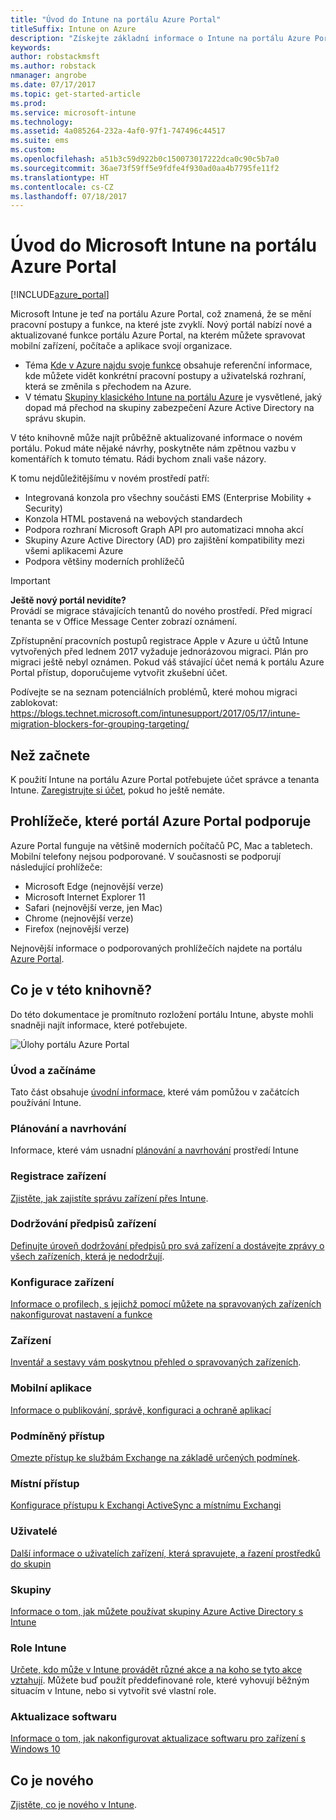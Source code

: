```yaml
---
title: "Úvod do Intune na portálu Azure Portal"
titleSuffix: Intune on Azure
description: "Získejte základní informace o Intune na portálu Azure Portal a o tom, jak vám pomůže se správou zařízení."
keywords: 
author: robstackmsft
ms.author: robstack
nmanager: angrobe
ms.date: 07/17/2017
ms.topic: get-started-article
ms.prod: 
ms.service: microsoft-intune
ms.technology: 
ms.assetid: 4a085264-232a-4af0-97f1-747496c44517
ms.suite: ems
ms.custom: 
ms.openlocfilehash: a51b3c59d922b0c150073017222dca0c90c5b7a0
ms.sourcegitcommit: 36ae73f59ff5e9fdfe4f930ad0aa4b7795fe11f2
ms.translationtype: HT
ms.contentlocale: cs-CZ
ms.lasthandoff: 07/18/2017
---
```

# <a name="introduction-to-microsoft-intune-in-the-azure-portal"></a>Úvod do Microsoft Intune na portálu Azure Portal


[!INCLUDE[azure_portal](./includes/azure_portal.md)]

Microsoft Intune je teď na portálu Azure Portal, což znamená, že se mění pracovní postupy a funkce, na které jste zvyklí.
Nový portál nabízí nové a aktualizované funkce portálu Azure Portal, na kterém můžete spravovat mobilní zařízení, počítače a aplikace svojí organizace.

* Téma [Kde v Azure najdu svoje funkce](ui-changes.md) obsahuje referenční informace, kde můžete vidět konkrétní pracovní postupy a uživatelská rozhraní, která se změnila s přechodem na Azure.
* V tématu [Skupiny klasického Intune na portálu Azure](groups-get-started.md) je vysvětlené, jaký dopad má přechod na skupiny zabezpečení Azure Active Directory na správu skupin.




V této knihovně může najít průběžně aktualizované informace o novém portálu. Pokud máte nějaké návrhy, poskytněte nám zpětnou vazbu v komentářích k tomuto tématu. Rádi bychom znali vaše názory.

K tomu nejdůležitějšímu v novém prostředí patří:

- Integrovaná konzola pro všechny součásti EMS (Enterprise Mobility + Security)
- Konzola HTML postavená na webových standardech
- Podpora rozhraní Microsoft Graph API pro automatizaci mnoha akcí
- Skupiny Azure Active Directory (AD) pro zajištění kompatibility mezi všemi aplikacemi Azure
- Podpora většiny moderních prohlížečů

> [!IMPORTANT]
> **Ještě nový portál nevidíte?**<br>
> Provádí se migrace stávajících tenantů do nového prostředí. Před migrací tenanta se v Office Message Center zobrazí oznámení.
>
> Zpřístupnění pracovních postupů registrace Apple v Azure u účtů Intune vytvořených před lednem 2017 vyžaduje jednorázovou migraci. Plán pro migraci ještě nebyl oznámen. Pokud váš stávající účet nemá k portálu Azure Portal přístup, doporučujeme vytvořit zkušební účet.
>
> Podívejte se na seznam potenciálních problémů, které mohou migraci zablokovat: https://blogs.technet.microsoft.com/intunesupport/2017/05/17/intune-migration-blockers-for-grouping-targeting/


## <a name="before-you-start"></a>Než začnete

K použití Intune na portálu Azure Portal potřebujete účet správce a tenanta Intune. [Zaregistrujte si účet](https://portal.office.com/Signup/Signup.aspx?OfferId=40BE278A-DFD1-470a-9EF7-9F2596EA7FF9&dl=INTUNE_A&ali=1#0%20), pokud ho ještě nemáte.

## <a name="supported-web-browsers-for-the-azure-portal"></a>Prohlížeče, které portál Azure Portal podporuje

Azure Portal funguje na většině moderních počítačů PC, Mac a tabletech. Mobilní telefony nejsou podporované.
V současnosti se podporují následující prohlížeče:

- Microsoft Edge (nejnovější verze)
- Microsoft Internet Explorer 11
- Safari (nejnovější verze, jen Mac)
- Chrome (nejnovější verze)
- Firefox (nejnovější verze)

Nejnovější informace o podporovaných prohlížečích najdete na portálu [Azure Portal](https://docs.microsoft.com/azure/azure-preview-portal-supported-browsers-devices).

## <a name="whats-in-this-library"></a>Co je v této knihovně?

Do této dokumentace je promítnuto rozložení portálu Intune, abyste mohli snadněji najít informace, které potřebujete.

![Úlohy portálu Azure Portal](./media/azure-portal-workloads.png)

### <a name="introduction-and-get-started"></a>Úvod a začínáme
Tato část obsahuje [úvodní informace](introduction-intune.md), které vám pomůžou v začátcích používání Intune.
### <a name="plan-and-design"></a>Plánování a navrhování
Informace, které vám usnadní [plánování a navrhování](/intune-classic/plan-design/introduction) prostředí Intune
### <a name="device-enrollment"></a>Registrace zařízení
[Zjistěte, jak zajistíte správu zařízení přes Intune](device-enrollment.md).
### <a name="device-compliance"></a>Dodržování předpisů zařízení
[Definujte úroveň dodržování předpisů pro svá zařízení a dostávejte zprávy o všech zařízeních, která je nedodržují](device-compliance.md).
### <a name="device-configuration"></a>Konfigurace zařízení
[Informace o profilech, s jejichž pomocí můžete na spravovaných zařízeních nakonfigurovat nastavení a funkce](device-profiles.md)
### <a name="devices"></a>Zařízení
[Inventář a sestavy vám poskytnou přehled o spravovaných zařízeních](device-management.md).
### <a name="mobile-apps"></a>Mobilní aplikace
[Informace o publikování, správě, konfiguraci a ochraně aplikací](app-management.md)
### <a name="conditional-access"></a>Podmíněný přístup
[Omezte přístup ke službám Exchange na základě určených podmínek](conditional-access.md).
### <a name="on-premises-access"></a>Místní přístup
[Konfigurace přístupu k Exchangi ActiveSync a místnímu Exchangi](/intune-classic/deploy-use/mobile-device-management-with-exchange-activesync-and-microsoft-intune)
### <a name="users"></a>Uživatelé
[Další informace o uživatelích zařízení, která spravujete, a řazení prostředků do skupin](users-add.md)
### <a name="groups"></a>Skupiny
[Informace o tom, jak můžete používat skupiny Azure Active Directory s Intune](groups-get-started.md)
### <a name="intune-roles"></a>Role Intune
[Určete, kdo může v Intune provádět různé akce a na koho se tyto akce vztahují](role-based-access-control.md). Můžete buď použít předdefinované role, které vyhovují běžným situacím v Intune, nebo si vytvořit své vlastní role.
### <a name="software-updates"></a>Aktualizace softwaru
[Informace o tom, jak nakonfigurovat aktualizace softwaru pro zařízení s Windows 10](windows-update-for-business-configure.md)



## <a name="whats-new"></a>Co je nového

[Zjistěte, co je nového v Intune](whats-new.md).

